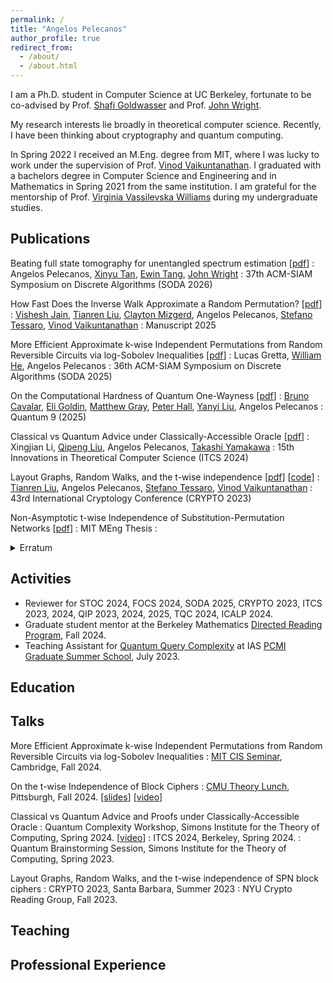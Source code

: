 ```yaml
---
permalink: /
title: "Angelos Pelecanos"
author_profile: true
redirect_from: 
  - /about/
  - /about.html
---
```


I am a Ph.D. student in Computer Science at UC Berkeley, fortunate to be co-advised by Prof. [Shafi Goldwasser](https://math.mit.edu/directory/profile.html?pid=1088) and Prof. [John Wright](https://people.eecs.berkeley.edu/~jswright/).

My research interests lie broadly in theoretical computer science. Recently, I have been thinking about cryptography and quantum computing.

In Spring 2022 I received an M.Eng. degree from MIT, where I was lucky to work under the supervision of Prof. [Vinod Vaikuntanathan](https://people.csail.mit.edu/vinodv/). I graduated with a bachelors degree in Computer Science and Engineering and in Mathematics in Spring 2021 from the same institution. I am grateful for the mentorship of Prof. [Virginia Vassilevska Williams](https://people.csail.mit.edu/virgi) during my undergraduate studies.

## Publications

Beating full state tomography for unentangled spectrum estimation \[[pdf](https://arxiv.org/abs/2504.02785)\]
:   Angelos Pelecanos, [Xinyu Tan](https://norahtan.github.io/), [Ewin Tang](https://ewintang.com/), [John Wright](https://people.eecs.berkeley.edu/~jswright/)
:   37th ACM-SIAM Symposium on Discrete Algorithms (SODA 2026)

How Fast Does the Inverse Walk Approximate a Random Permutation? \[[pdf](https://eprint.iacr.org/2024/1795)\]
:   [Vishesh Jain](https://jainvishesh.github.io/), [Tianren Liu](https://liutianren.com/), [Clayton Mizgerd](https://homepages.math.uic.edu/~cmizge2/), Angelos Pelecanos, [Stefano Tessaro](https://homes.cs.washington.edu/~tessaro/), [Vinod Vaikuntanathan](http://people.csail.mit.edu/vinodv/)
:   Manuscript 2025

More Efficient Approximate k-wise Independent Permutations from Random Reversible Circuits via log-Sobolev Inequalities \[[pdf](https://arxiv.org/abs/2406.08499)\]
:   Lucas Gretta, [William He](https://wrhe.github.io/), Angelos Pelecanos
:   36th ACM-SIAM Symposium on Discrete Algorithms (SODA 2025)

On the Computational Hardness of Quantum One-Wayness \[[pdf](https://arxiv.org/abs/2312.08363)\]
:   [Bruno Cavalar](https://brunopc.github.io/), [Eli Goldin](https://eligoldin.com/), [Matthew Gray](https://www.graytmatter.com/), [Peter Hall](https://simons.berkeley.edu/people/peter-hall), [Yanyi Liu](https://www.cs.cornell.edu/~yanyiliu//), Angelos Pelecanos
:   Quantum 9 (2025)

Classical vs Quantum Advice under Classically-Accessible Oracle \[[pdf](https://arxiv.org/abs/2303.04298)\]
:   Xingjian Li, [Qipeng Liu](https://sites.google.com/view/qipengliu/home), Angelos Pelecanos, [Takashi Yamakawa](https://sites.google.com/view/takashiyamakawa)
:   15th Innovations in Theoretical Computer Science (ITCS 2024)

Layout Graphs, Random Walks, and the t-wise independence \[[pdf](https://eprint.iacr.org/2024/083)\] \[[code](https://github.com/apelecan/t-wise-ind-SPN)\]
:   [Tianren Liu](https://liutianren.com/), Angelos Pelecanos, [Stefano Tessaro](https://homes.cs.washington.edu/~tessaro/), [Vinod Vaikuntanathan](http://people.csail.mit.edu/vinodv/)
:   43rd International Cryptology Conference (CRYPTO 2023)

Non-Asymptotic t-wise Independence of Substitution-Permutation Networks \[[pdf](files/MEng_Thesis.pdf)\]
:   MIT MEng Thesis
:   <details> <summary>Erratum</summary> The main theorem of Section 4 (O(t)-round MiMC is t-wise independent) is not known to be true. </details>

## Activities

* Reviewer for STOC 2024, FOCS 2024, SODA 2025, CRYPTO 2023, ITCS 2023, 2024, QIP 2023, 2024, 2025, TQC 2024, ICALP 2024.
* Graduate student mentor at the Berkeley Mathematics [Directed Reading Program](https://wp.math.berkeley.edu/drp/), Fall 2024.
* Teaching Assistant for [Quantum Query Complexity](https://yassine-hamoudi.github.io/pcmi2023/) at IAS [PCMI Graduate Summer School](https://www.ias.edu/pcmi/pcmi-2023-graduate-summer-school), July 2023.

## Education

## Talks

More Efficient Approximate k-wise Independent Permutations from Random Reversible Circuits via log-Sobolev Inequalities
:   [MIT CIS Seminar](https://toc.csail.mit.edu/node/1665), Cambridge, Fall 2024.

On the t-wise Independence of Block Ciphers
:   [CMU Theory Lunch](https://www.cs.cmu.edu/~./theorylunch/abstractsHTML/20240828.html), Pittsburgh, Fall 2024. \[[slides](files/cmu-aug-24-block-ciphers.pdf)\] \[[video](https://www.youtube.com/watch?v=FPWPQ6L8Thk)\]

Classical vs Quantum Advice and Proofs under Classically-Accessible Oracle
:   Quantum Complexity Workshop, Simons Institute for the Theory of Computing, Spring 2024. \[[video](https://www.youtube.com/watch?v=U8-y0pF9GEo)\]
:   ITCS 2024, Berkeley, Spring 2024.
:   Quantum Brainstorming Session, Simons Institute for the Theory of Computing, Spring 2023.

Layout Graphs, Random Walks, and the t-wise independence of  SPN block ciphers
:   CRYPTO 2023, Santa Barbara, Summer 2023
:   NYU Crypto Reading Group, Fall 2023.

## Teaching

## Professional Experience